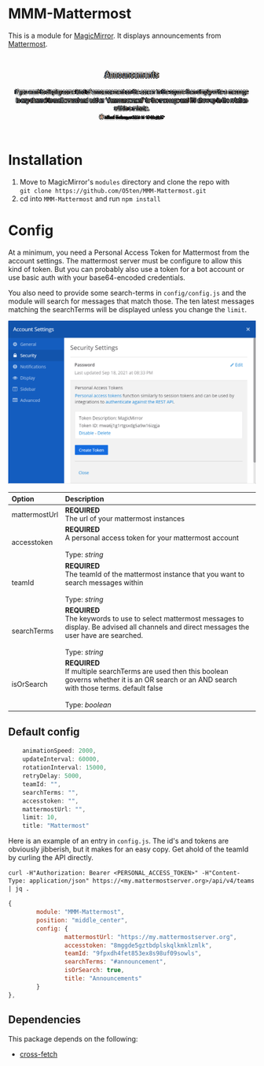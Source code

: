 # MMM-Mattermost
This is a module for [MagicMirror](https://github.com/MichMich/MagicMirror/). It displays announcements from [Mattermost](https://www.mattermost.com).

![Screen Shot](/announcements.png?raw=true "Screen Shot")

# Installation
1. Move to MagicMirror's `modules` directory and clone the repo with<br>
`git clone https://github.com/O5ten/MMM-Mattermost.git`
2. cd into `MMM-Mattermost` and run `npm install`

# Config
At a minimum, you need a Personal Access Token for Mattermost from the account settings. The mattermost server must be configure to allow this kind of token. But you can probably also use a token for a bot account or use basic auth with your base64-encoded credentials. 

You also need to provide some search-terms in `config/config.js` and the module will search for messages that match those. The ten latest messages matching the searchTerms will be displayed unless you change the `limit`. 

![Screen Shot](/accesstoken.png?raw=true "Personal Access Token")

|Option|Description|
|:--|:--|
|mattermostUrl | **REQUIRED** <br>The url of your mattermost instances|
|accesstoken         |**REQUIRED**<br>A personal access token for your mattermost account<br><br>Type: *string*|
|teamId              |**REQUIRED**<br>The teamId of the mattermost instance that you want to search messages within<br><br>Type: *string*|
|searchTerms              |**REQUIRED**<br>The keywords to use to select mattermost messages to display. Be advised all channels and direct messages the user have are searched.<br><br>Type: *string*|
|isOrSearch              |**REQUIRED**<br>If multiple searchTerms are used then this boolean governs whether it is an OR search or an AND search with those terms. default false<br><br>Type: *boolean*|

## Default config
```javascript
    animationSpeed: 2000,
    updateInterval: 60000,
    rotationInterval: 15000,
    retryDelay: 5000,
    teamId: "",
    searchTerms: "",
    accesstoken: "",
    mattermostUrl: "",
    limit: 10,
    title: "Mattermost"
```

Here is an example of an entry in `config.js`. The id's and tokens are obviously jibberish, but it makes for an easy copy. Get ahold of the teamId by curling the API directly. 

```curl
curl -H"Authorization: Bearer <PERSONAL_ACCESS_TOKEN>" -H"Content-Type: application/json" https://<my.mattermostserver.org>/api/v4/teams | jq .
```

```javascript
{
        module: "MMM-Mattermost",
        position: "middle_center",
        config: {
                mattermostUrl: "https://my.mattermostserver.org",
                accesstoken: "8mggde5gztbdplskqlkmklzmlk",
                teamId: "9fpxdh4fet853ex8s98uf09sowls",
                searchTerms: "#announcement",
                isOrSearch: true,
                title: "Announcements"
        }
},
```

## Dependencies
This package depends on the following:
- [cross-fetch](https://www.npmjs.com/package/cross-fetch)